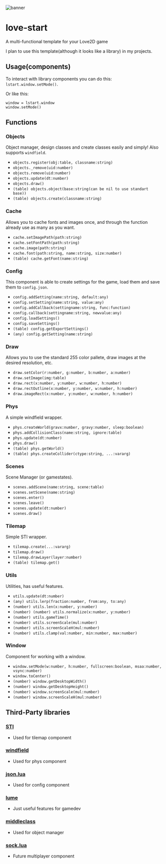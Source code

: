 ![banner](https://github.com/sekta2/love-start/assets/47900900/d1602d0b-b066-4369-89a8-cc04b9258296)

# love-start
A multi-functional template for your Love2D game

I plan to use this template(although it looks like a library) in my projects.

## Usage(components)

To interact with library components you can do this: `lstart.window.setMode()`.

Or like this: 
```
window = lstart.window
window.setMode()
```

## Functions

### Objects

Object manager, design classes and create classes easily and simply! Also supports `windfield`.

- `objects.register(obj:table, classname:string)`
- `objects._remove(uid:number)`
- `objects.remove(uid:number)`
- `objects.update(dt:number)`
- `objects.draw()`
- `(table) objects.object(base:string(can be nil to use standart base))`
- `(table) objects.create(classname:string)`

### Cache

Allows you to cache fonts and images once, and through the function already use as many as you want.

- `cache.setImagePath(path:string)`
- `cache.setFontPath(path:string)`
- `cache.image(path:string)`
- `cache.font(path:string, name:string, size:number)`
- `(table) cache.getFont(name:string)`

### Config

This component is able to create settings for the game, load them and save them to `config.json`.

- `config.addSetting(name:string, default:any)`
- `config.setSetting(name:string, value:any)`
- `config.addCallback(settingname:string, func:function)`
- `config.callback(settingname:string, newvalue:any)`
- `config.loadSettings()`
- `config.saveSettings()`
- `(table) config.getExportSettings()`
- `(any) config.getSetting(name:string)`

### Draw

Allows you to use the standard 255 color pallete, draw images at the desired resolution, etc.

- `draw.setColor(r:number, g:number, b:number, a:number)`
- `draw.setImage(img:table)`
- `draw.rect(x:number, y:number, w:number, h:number)`
- `draw.rectOutline(x:number, y:number, w:number, h:number)`
- `draw.imageRect(x:number, y:number, w:number, h:number)`

### Phys

A simple windfield wrapper.

- `phys.createWorld(gravx:number, gravy:number, sleep:boolean)`
- `phys.addCollisionClass(name:string, ignore:table)`
- `phys.update(dt:number)`
- `phys.draw()`
- `(table) phys.getWorld()`
- `(table) phys.createCollider(ctype:string, ...:vararg)`

### Scenes

Scene Manager (or gamestates).

- `scenes.addScene(name:string, scene:table)`
- `scenes.setScene(name:string)`
- `scenes.enter()`
- `scenes.leave()`
- `scenes.update(dt:number)`
- `scenes.draw()`

### Tilemap

Simple STI wrapper.

- `tilemap.create(...:vararg)`
- `tilemap.draw()`
- `tilemap.drawLayer(layer:number)`
- `(table) tilemap.get()`

### Utils

Utilities, has useful features.

- `utils.update(dt:number)`
- `(any) utils.lerp(fraction:number, from:any, to:any)`
- `(number) utils.len(x:number, y:number)`
- `(number) (number) utils.normalize(x:number, y:number)`
- `(number) utils.gameTime()`
- `(number) utils.screenScale(mul:number)`
- `(number) utils.screenScaleH(mul:number)`
- `(number) utils.clamp(val:number, min:number, max:number)`

### Window

Component for working with a window.

- `window.setMode(w:number, h:number, fullscreen:boolean, msaa:number, vsync:number)`
- `window.toCenter()`
- `(number) window.getDesktopWidth()`
- `(number) window.getDesktopHeight()`
- `(number) window.screenScale(mul:number)`
- `(number) window.screenScaleH(mul:number)`

## Third-Party libraries

### [STI](https://github.com/karai17/Simple-Tiled-Implementation)
- Used for tilemap component
### [windfield](https://github.com/a327ex/windfield)
- Used for phys component
### [json.lua](https://github.com/rxi/json.lua)
- Used for config component
### [lume](https://github.com/rxi/lume)
- Just useful features for gamedev
### [middleclass](https://github.com/kikito/middleclass)
- Used for object manager
### [sock.lua](https://github.com/camchenry/sock.lua)
- Future multiplayer component